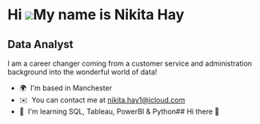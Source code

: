 Hi ![](https://user-images.githubusercontent.com/18350557/176309783-0785949b-9127-417c-8b55-ab5a4333674e.gif)My name is Nikita Hay
==================================================================================================================================

Data Analyst
------------

I am a career changer coming from a customer service and administration background into the wonderful world of data!

*   🌍  I'm based in Manchester
*   ✉️  You can contact me at [nikita.hay1@icloud.com](mailto:nikita.hay1@icloud.com)
*   🧠  I'm learning SQL, Tableau, PowerBI & Python## Hi there 👋

<!--
**Nikita-Hay/Nikita-Hay** is a ✨ _special_ ✨ repository because its `README.md` (this file) appears on your GitHub profile.

Here are some ideas to get you started:

- 🔭 I’m currently working on ...
- 🌱 I’m currently learning ...
- 👯 I’m looking to collaborate on ...
- 🤔 I’m looking for help with ...
- 💬 Ask me about ...
- 📫 How to reach me: ...
- 😄 Pronouns: ...
- ⚡ Fun fact: ...
-->
